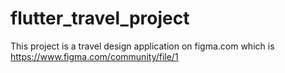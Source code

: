 # flutter_travel_project
 This project is a travel design application on figma.com which is https://www.figma.com/community/file/1
